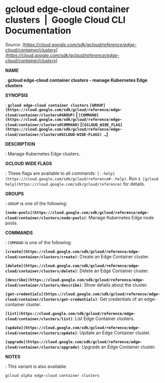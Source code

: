 # gcloud edge-cloud container clusters  |  Google Cloud CLI Documentation

*Source: [https://cloud.google.com/sdk/gcloud/reference/edge-cloud/container/clusters](https://cloud.google.com/sdk/gcloud/reference/edge-cloud/container/clusters)*

**NAME**

: **gcloud edge-cloud container clusters - manage Kubernetes Edge clusters**

**SYNOPSIS**

: **`gcloud edge-cloud container clusters` `[GROUP](https://cloud.google.com/sdk/gcloud/reference/edge-cloud/container/clusters#GROUP)` | `[COMMAND](https://cloud.google.com/sdk/gcloud/reference/edge-cloud/container/clusters#COMMAND)` [`[GCLOUD_WIDE_FLAG](https://cloud.google.com/sdk/gcloud/reference/edge-cloud/container/clusters#GCLOUD-WIDE-FLAGS) …`]**

**DESCRIPTION**

: Manage Kubernetes Edge clusters.

**GCLOUD WIDE FLAGS**

: These flags are available to all commands: `[--help](https://cloud.google.com/sdk/gcloud/reference#--help)`.
Run `$ [gcloud help](https://cloud.google.com/sdk/gcloud/reference)` for details.

**GROUPS**

: ``GROUP`` is one of the following:

**`[node-pools](https://cloud.google.com/sdk/gcloud/reference/edge-cloud/container/clusters/node-pools)`**:
Manage Kubernetes Edge node pools.

**COMMANDS**

: ``COMMAND`` is one of the following:

**`[create](https://cloud.google.com/sdk/gcloud/reference/edge-cloud/container/clusters/create)`**:
Create an Edge Container cluster.

**`[delete](https://cloud.google.com/sdk/gcloud/reference/edge-cloud/container/clusters/delete)`**:
Delete an Edge Container cluster.

**`[describe](https://cloud.google.com/sdk/gcloud/reference/edge-cloud/container/clusters/describe)`**:
Show details about the cluster.

**`[get-credentials](https://cloud.google.com/sdk/gcloud/reference/edge-cloud/container/clusters/get-credentials)`**:
Get credentials of an edge-container cluster.

**`[list](https://cloud.google.com/sdk/gcloud/reference/edge-cloud/container/clusters/list)`**:
List Edge Container clusters.

**`[update](https://cloud.google.com/sdk/gcloud/reference/edge-cloud/container/clusters/update)`**:
Update an Edge Container cluster.

**`[upgrade](https://cloud.google.com/sdk/gcloud/reference/edge-cloud/container/clusters/upgrade)`**:
Upgrade an Edge Container cluster.

**NOTES**

: This variant is also available:

```
gcloud alpha edge-cloud container clusters
```